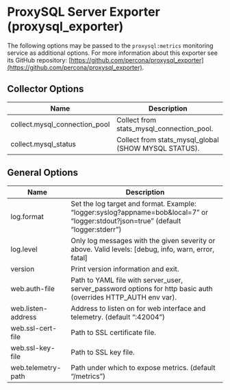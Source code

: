 # ProxySQL Server Exporter (proxysql_exporter)

The following options may be passed to the `proxysql:metrics` monitoring
service as additional options. For more information about this exporter see its
GitHub repository: [https://github.com/percona/proxysql_exporter](https://github.com/percona/proxysql_exporter).

## Collector Options

| Name                          | Description                                          |
| ----------------------------- | ---------------------------------------------------- |
| collect.mysql_connection_pool | Collect from stats_mysql_connection_pool.            |
| collect.mysql_status          | Collect from stats_mysql_global (SHOW MYSQL STATUS). |

## General Options

| Name               | Description |
| ------------------ | ----------------------------------------------------------------------- |
| log.format         | Set the log target and format. Example: “logger:syslog?appname=bob&local=7” or “logger:stdout?json=true” (default “logger:stderr”) |
| log.level          | Only log messages with the given severity or above. Valid levels: [debug, info, warn, error, fatal] |
| version            | Print version information and exit. |
| web.auth-file      | Path to YAML file with server_user, server_password options for http basic auth (overrides HTTP_AUTH env var). |
| web.listen-address | Address to listen on for web interface and telemetry. (default “:42004”) |
| web.ssl-cert-file  | Path to SSL certificate file. |
| web.ssl-key-file   | Path to SSL key file. |
| web.telemetry-path | Path under which to expose metrics. (default “/metrics”) |
